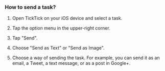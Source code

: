 ### How to send a task?

1. Open TickTick on your iOS device and select a task.

2. Tap the option menu in the upper-right corner.

3. Tap "Send".

4. Choose "Send as Text" or "Send as Image".

5. Choose a way of sending the task. For example, you can send it as an email, a Tweet, a text message, or as a post in Google+.



